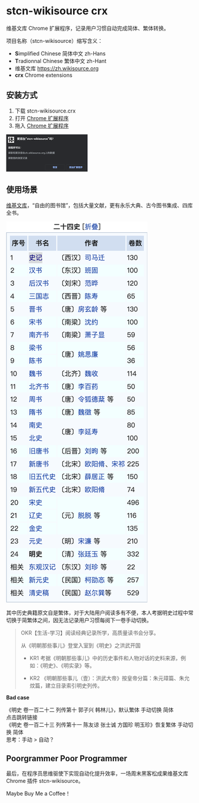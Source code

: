 # stcn-wikisource crx

维基文库 Chrome 扩展程序，记录用户习惯自动完成简体、繁体转换。

项目名称（stcn-wikisource）缩写含义：

* **S**implified Chinese 简体中文 zh-Hans
* **T**radionnal Chinese 繁体中文 zh-Hant
* 维基文库 https://zh.wikisource.org
* **crx** Chrome extensions

## 安装方式

1. 下载 stcn-wikisource.crx
2. 打开 [Chrome 扩展程序](chrome://extensions/)
3. 拖入 [Chrome 扩展程序](chrome://extensions/)

![](./install.png)

## 使用场景

[维基文库](https://zh.wikisource.org)，“自由的图书馆”，包括大量文献，更有永乐大典、古今图书集成、四库全书。

![](./zh.wikisource.org_zh-hans_%25E6%2598%258E%25E5%258F%25B2.png)

其中历史典籍原文自是繁体，对于大陆用户阅读多有不便，本人考据明史过程中常切换于简繁体之间，因无法记录用户习惯每阅下一卷手动切换。

> OKR【生活-学习】阅读经典记录所学，高质量读书会分享。
>
> 从《明朝那些事儿》登堂入室到《明史》之洪武开国
>
> * KR1 考据《明朝那些事儿》中的历史事件和人物对话的史料来源，例如：《明史》、《明实录》等。
>
> * KR2 《明朝那些事儿（壹）：洪武大帝》按皇帝分篇：朱元璋篇、朱允炆篇，建立目录索引明史列传。

**Bad case**

《明史 卷一百二十二 列传第十 郭子兴 韩林儿》，默认繁体 手动切换 简体  
点击跳转链接  
《明史 卷一百二十三 列传第十一 陈友谅 张士诚 方国珍 明玉珍》恢复繁体 手动切换 简体  
思考：手动 > 自动？

## Poorgrammer Poor Programmer

最后，在程序员思维驱使下实现自动化提升效率，一场周末黑客松成果维基文库 Chrome 插件 stcn-wikisource。

Maybe Buy Me a Coffee！
